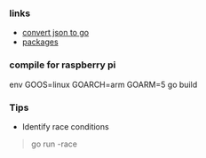 ### links
- [convert json to go](https://mholt.github.io/json-to-go/)
- [packages](https://golang.org/pkg/)


### compile for raspberry pi
env GOOS=linux GOARCH=arm GOARM=5 go build

### Tips
- Identify race conditions
> go run -race